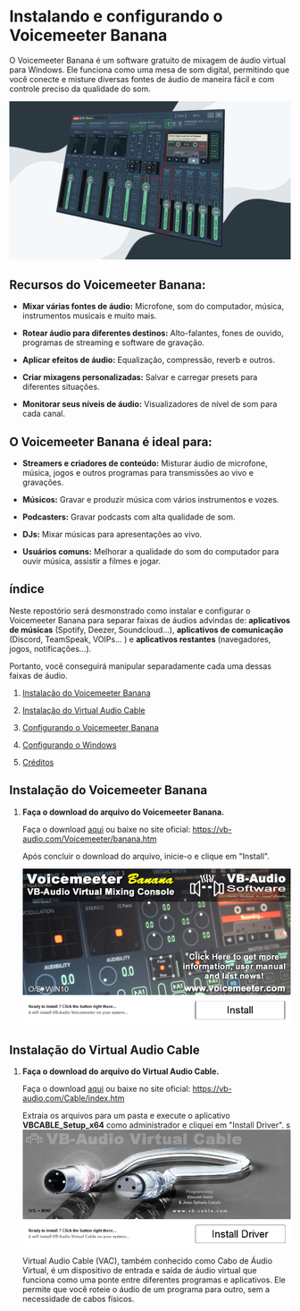 # Instalando e configurando o Voicemeeter Banana

O Voicemeeter Banana é um software gratuito de mixagem de áudio virtual para Windows. Ele funciona como uma mesa de som digital, permitindo que você conecte e misture diversas fontes de áudio de maneira fácil e com controle preciso da qualidade do som.

![Logo](images/vmb_thumbnail.png)

## Recursos do Voicemeeter Banana:

- **Mixar várias fontes de áudio:** Microfone, som do computador, música, instrumentos musicais e muito mais.

- **Rotear áudio para diferentes destinos:** Alto-falantes, fones de ouvido, programas de streaming e software de gravação.

- **Aplicar efeitos de áudio:** Equalização, compressão, reverb e outros.

- **Criar mixagens personalizadas:** Salvar e carregar presets para diferentes situações.

- **Monitorar seus níveis de áudio:** Visualizadores de nível de som para cada canal.

## O Voicemeeter Banana é ideal para:

- **Streamers e criadores de conteúdo:** Misturar áudio de microfone, música, jogos e outros programas para transmissões ao vivo e gravações.

- **Músicos:** Gravar e produzir música com vários instrumentos e vozes.

- **Podcasters:** Gravar podcasts com alta qualidade de som.

- **DJs:** Mixar músicas para apresentações ao vivo.

- **Usuários comuns:** Melhorar a qualidade do som do computador para ouvir música, assistir a filmes e jogar.

## índice

Neste repostório será desmonstrado como instalar e configurar o Voicemeeter Banana para separar faixas de áudios advindas de: **aplicativos de músicas** (Spotify, Deezer, Soundcloud...), **aplicativos de comunicação** (Discord, TeamSpeak, VOIPs... ) e **aplicativos restantes** (navegadores, jogos, notificações...).

Portanto, você conseguirá manipular separadamente cada uma dessas faixas de áudio.

1. [Instalação do Voicemeeter Banana](#instalação-do-voicemeeter-Banana)

2. [Instalação do Virtual Audio Cable](#instalação-do-virtual-audio-cable)

3. [Configurando o Voicemeeter Banana](#configurando-o-voicemeeter-banana)

4. [Configurando o Windows](#configurando-o-windows)

5. [Créditos](#créditos)

## Instalação do Voicemeeter Banana

1. **Faça o download do arquivo do Voicemeeter Banana.**

   Faça o download [aqui](https://github.com/matheusaudibert/voice_meeter_discord/blob/main/voicemeeterbanana/VoicemeeterProSetup.exe) ou baixe no site oficial: https://vb-audio.com/Voicemeeter/banana.htm

   Após concluir o download do arquivo, inicie-o e clique em "Install".

   ![Logo](images/vmb_install.png)

## Instalação do Virtual Audio Cable

1. **Faça o download do arquivo do Virtual Audio Cable.**

   Faça o download [aqui](https://github.com/matheusaudibert/voice_meeter_discord/blob/main/voicemeeterbanana/VoicemeeterProSetup.exe) ou baixe no site oficial: https://vb-audio.com/Cable/index.htm

   Extraia os arquivos para um pasta e execute o aplicativo **VBCABLE_Setup_x64** como administrador e cliquei em "Install Driver".
   s
   ![Logo](images/vac_install.png)

   Virtual Audio Cable (VAC), também conhecido como Cabo de Áudio Virtual, é um dispositivo de entrada e saída de áudio virtual que funciona como uma ponte entre diferentes programas e aplicativos. Ele permite que você roteie o áudio de um programa para outro, sem a necessidade de cabos físicos.
